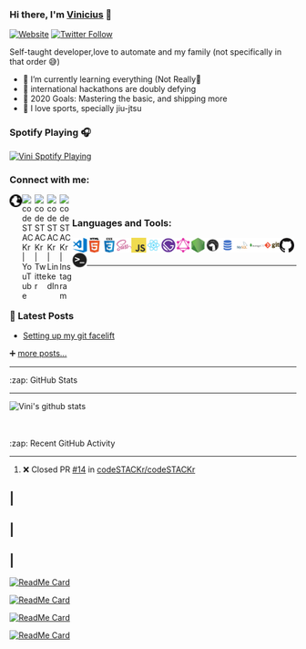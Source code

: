 ### Hi there, I'm [Vinicius](https://twitter.com/VSkonicezny) 👋

[![Website](https://img.shields.io/website?label=visko93.com&style=for-the-badge&url=https://visko93.github.io/)](https://visko93.github.io/)
[![Twitter Follow](https://img.shields.io/twitter/follow/vskonicezny?color=1DA1F2&logo=twitter&style=for-the-badge)](https://twitter.com/intent/follow?original_referer=https%3A%2F%2Fgithub.com%2FcodeSTACKr&screen_name=ViniciusSkonicezzny)

Self-taught developer,love to automate and my family (not specifically in that order 😅)

- 🌱 I’m currently learning everything (Not Really🤣
- 👯 international hackathons are doubly defying
- 🥅 2020 Goals: Mastering the basic, and shipping more
- 🥋 I love sports, specially jiu-jtsu

### Spotify Playing 🎧

[<img src="https://now-playing-codestackr.vercel.app/api/spotify-playing" alt="Vini Spotify Playing" width="350" />](https://open.spotify.com/user/swyqyimdc12jajde4vpwd2x1b)

### Connect with me:

[<img align="left" alt="codeSTACKr.com" width="22px" src="https://raw.githubusercontent.com/iconic/open-iconic/master/svg/globe.svg" />][website]
[<img align="left" alt="codeSTACKr | YouTube" width="22px" src="https://cdn.jsdelivr.net/npm/simple-icons@v3/icons/youtube.svg" />][youtube]
[<img align="left" alt="codeSTACKr | Twitter" width="22px" src="https://cdn.jsdelivr.net/npm/simple-icons@v3/icons/twitter.svg" />][twitter]
[<img align="left" alt="codeSTACKr | LinkedIn" width="22px" src="https://cdn.jsdelivr.net/npm/simple-icons@v3/icons/linkedin.svg" />][linkedin]
[<img align="left" alt="codeSTACKr | Instagram" width="22px" src="https://cdn.jsdelivr.net/npm/simple-icons@v3/icons/instagram.svg" />][instagram]

<br />

### Languages and Tools:

[<img align="left" alt="Visual Studio Code" width="26px" src="https://raw.githubusercontent.com/github/explore/80688e429a7d4ef2fca1e82350fe8e3517d3494d/topics/visual-studio-code/visual-studio-code.png" />][webdevplaylist]
[<img align="left" alt="HTML5" width="26px" src="https://raw.githubusercontent.com/github/explore/80688e429a7d4ef2fca1e82350fe8e3517d3494d/topics/html/html.png" />][webdevplaylist]
[<img align="left" alt="CSS3" width="26px" src="https://raw.githubusercontent.com/github/explore/80688e429a7d4ef2fca1e82350fe8e3517d3494d/topics/css/css.png" />][cssplaylist]
[<img align="left" alt="Sass" width="26px" src="https://raw.githubusercontent.com/github/explore/80688e429a7d4ef2fca1e82350fe8e3517d3494d/topics/sass/sass.png" />][cssplaylist]
[<img align="left" alt="JavaScript" width="26px" src="https://raw.githubusercontent.com/github/explore/80688e429a7d4ef2fca1e82350fe8e3517d3494d/topics/javascript/javascript.png" />][jsplaylist]
[<img align="left" alt="React" width="26px" src="https://raw.githubusercontent.com/github/explore/80688e429a7d4ef2fca1e82350fe8e3517d3494d/topics/react/react.png" />][reactplaylist]
[<img align="left" alt="Gatsby" width="26px" src="https://raw.githubusercontent.com/github/explore/e94815998e4e0713912fed477a1f346ec04c3da2/topics/gatsby/gatsby.png" />][webdevplaylist]
[<img align="left" alt="GraphQL" width="26px" src="https://raw.githubusercontent.com/github/explore/80688e429a7d4ef2fca1e82350fe8e3517d3494d/topics/graphql/graphql.png" />][webdevplaylist]
[<img align="left" alt="Node.js" width="26px" src="https://raw.githubusercontent.com/github/explore/80688e429a7d4ef2fca1e82350fe8e3517d3494d/topics/nodejs/nodejs.png" />][webdevplaylist]
[<img align="left" alt="Deno" width="26px" src="https://raw.githubusercontent.com/github/explore/361e2821e2dea67711cde99c9c40ed357061cf27/topics/deno/deno.png" />][webdevplaylist]
[<img align="left" alt="SQL" width="26px" src="https://raw.githubusercontent.com/github/explore/80688e429a7d4ef2fca1e82350fe8e3517d3494d/topics/sql/sql.png" />][webdevplaylist]
[<img align="left" alt="MySQL" width="26px" src="https://raw.githubusercontent.com/github/explore/80688e429a7d4ef2fca1e82350fe8e3517d3494d/topics/mysql/mysql.png" />][webdevplaylist]
[<img align="left" alt="MongoDB" width="26px" src="https://raw.githubusercontent.com/github/explore/80688e429a7d4ef2fca1e82350fe8e3517d3494d/topics/mongodb/mongodb.png" />][webdevplaylist]
[<img align="left" alt="Git" width="26px" src="https://raw.githubusercontent.com/github/explore/80688e429a7d4ef2fca1e82350fe8e3517d3494d/topics/git/git.png" />][webdevplaylist]
[<img align="left" alt="GitHub" width="26px" src="https://raw.githubusercontent.com/github/explore/78df643247d429f6cc873026c0622819ad797942/topics/github/github.png" />][webdevplaylist]
[<img align="left" alt="Terminal" width="26px" src="https://raw.githubusercontent.com/github/explore/80688e429a7d4ef2fca1e82350fe8e3517d3494d/topics/terminal/terminal.png" />][webdevplaylist]

<br />
<br />

---

## <br>

### 📜 Latest Posts

<!-- BLOG-POST-LIST:START -->

- [Setting up my git facelift](https://dev.to/visko93/setting-up-my-git-facelift-1477)
<!-- BLOG-POST-LIST:END -->

➕ [more posts...](https://dev.to/visko93)

---

<summary>:zap: GitHub Stats</summary>
<hr>

![Vini's github stats](https://github-readme-stats.vercel.app/api?username=visko93&show_icons=true&theme=dark)

<br>
<br>
<summary>:zap: Recent GitHub Activity</summary>
<hr>
<!--START_SECTION:activity-->

1. ❌ Closed PR [#14](https://github.com/codeSTACKr/codeSTACKr/pull/14) in [codeSTACKr/codeSTACKr](https://github.com/codeSTACKr/codeSTACKr)

<!--END_SECTION:activity-->

## |

## |

## |

[![ReadMe Card](https://github-readme-stats-vsko.vercel.app/api/pin/?username=visko93&repo=Ecoleta_NWL&theme=dark)](https://github.com/visko93/github-readme-stats)

[![ReadMe Card](https://github-readme-stats-vsko.vercel.app/api/pin/?username=visko93&repo=github_battle&theme=dark)](https://github.com/visko93/github_battle)

[![ReadMe Card](https://github-readme-stats-vsko.vercel.app/api/pin/?username=visko93&repo=MovieScrap&theme=dark)](https://github.com/visko93/MovieScrap)

[![ReadMe Card](https://github-readme-stats-vsko.vercel.app/api/pin/?username=visko93&repo=BeerApp&theme=dark)](https://github.com/visko93/BeerApp)

[website]: https://visko93.github.io/
[course]: #
[twitter]: #
[youtube]: #
[instagram]: https://instagram.com/vskonicezny
[linkedin]: https://www.linkedin.com/in/viniskonicezny/
[webdevplaylist]: #
[jsplaylist]: #
[cssplaylist]: #
[reactplaylist]: #
